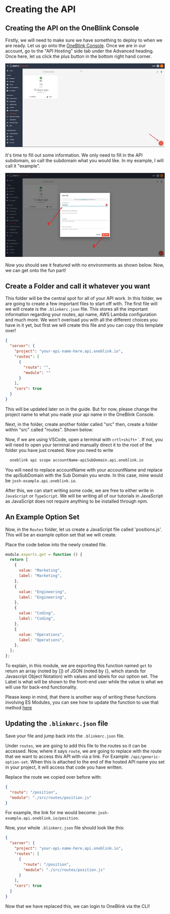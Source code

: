 # Creating the API

## Creating the API on the OneBlink Console

Firstly, we will need to make sure we have something to deploy to when we are ready. Let us go onto the [OneBlink Console](console.oneblink.io). Once we are in our account, go to the "API Hosting" side tab under the Advanced heading. Once here, let us click the plus button in the bottom right hand corner.

![An image showing the API Hosting Page highlighting the button that needs to be clicked"](../pics/APIHostingPointingArrow.png)

It's time to fill out some information. We only need to fill in the API subdomain, so call the subdomain what you would like. In my example, I will call it "example".

![An image showing the API Hosting Page with the create an API modal](../pics/APIHostingSavingExample.png)

Now you should see it featured with no environments as shown below. Now, we can get onto the fun part!

## Create a Folder and call it whatever you want

This folder will be the central spot for all of your API work. In this folder, we are going to create a few important files to start off with. The first file will we will create is the `.blinkmrc.json` file. This stores all the important information regarding your routes, api name, AWS Lambda configuration and much more. We won't overload you with all the different choices you have in it yet, but first we will create this file and you can copy this template over!

```json
{
  "server": {
    "project": "your-api-name-here.api.oneblink.io",
    "routes": [
      {
        "route": "",
        "module": ""
      }
    ],
    "cors": true
  }
}
```

This will be updated later on in the guide. But for now, please change the project name to what you made your api name in the OneBlink Console.

Next, in the folder, create another folder called "src" then, create a folder within "src" called "routes". Shown below:

Now, if we are using VSCode, open a terminal with <code>crtl+shift+`</code>. If not, you will need to open your terminal and manually direct it to the root of the folder you have just created. Now you need to write

```bash
  oneblink api scope accountName-apiSubDomain.api.oneblink.io
```

You will need to replace accountName with your accountName and replace the apiSubDomain with the Sub Domain you wrote. In this case, mine would be `josh-example.api.oneblink.io`.

After this, we can start writing some code, we are free to either write in `JavaScript` or `TypeScript`. We will be writing all of our tutorials in JavaScript as JavaScript does not require anything to be installed through npm.

## An Example Option Set

Now, in the `Routes` folder, let us create a JavaScript file called 'positions.js'. This will be an example option set that we will create.

Place the code below into the newly created file.

```js
module.exports.get = function () {
  return [
    {
      value: "Marketing",
      label: "Marketing",
    },
    {
      value: "Engineering",
      label: "Engineering",
    },
    {
      value: "Coding",
      label: "Coding",
    },
    {
      value: "Operations",
      label: "Operations",
    },
  ];
};
```

To explain, in this module, we are exporting this function named `get` to return an array (noted by []) of JSON (noted by {}, which stands for Javascript Object Notation) with values and labels for our option set. The Label is what will be shown to the front-end user while the value is what we will use for back-end functionality.

Please keep in mind, that there is another way of writing these functions involving ES Modules, you can see how to update the function to use that method [here](./upgrading-to-es-modules.md)

## Updating the `.blinkmrc.json` file

Save your file and jump back into the `.blinkmrc.json` file.

Under `routes`, we are going to add this file to the routes so it can be accessed. Now, where it says `route`, we are going to replace with the route that we want to access this API with via a link. For Example: `/api/generic-option-set`. When this is attached to the end of the hosted API name you set in your project, it will access that code you have written.

Replace the route we copied over before with:

```json
{
  "route": "/position",
  "module": "./src/routes/position.js"
}
```

For example, the link for me would become: `josh-example.api.oneblink.io/position`.

Now, your whole `.blinkmrc.json` file should look like this:

```json
{
  "server": {
    "project": "your-api-name-here.api.oneblink.io",
    "routes": [
      {
        "route": "/position",
        "module": "./src/routes/position.js"
      }
    ],
    "cors": true
  }
}
```

Now that we have replaced this, we can login to OneBlink via the CLI!
